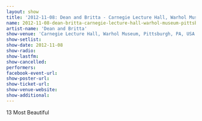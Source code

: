 ```yaml
---
layout: show
title: '2012-11-08: Dean and Britta - Carnegie Lecture Hall, Warhol Museum, Pittsburgh, PA, USA'
name: 2012-11-08-dean-britta-carnegie-lecture-hall-warhol-museum-pittsburgh-pa-usa
artist-name: 'Dean and Britta'
show-venue: 'Carnegie Lecture Hall, Warhol Museum, Pittsburgh, PA, USA'
show-setlist: 
show-date: 2012-11-08
show-radio: 
show-lastfm: 
show-cancelled: 
performers: 
facebook-event-url: 
show-poster-url: 
show-ticket-url: 
show-venue-website: 
show-additional: 
---
```


13 Most Beautiful